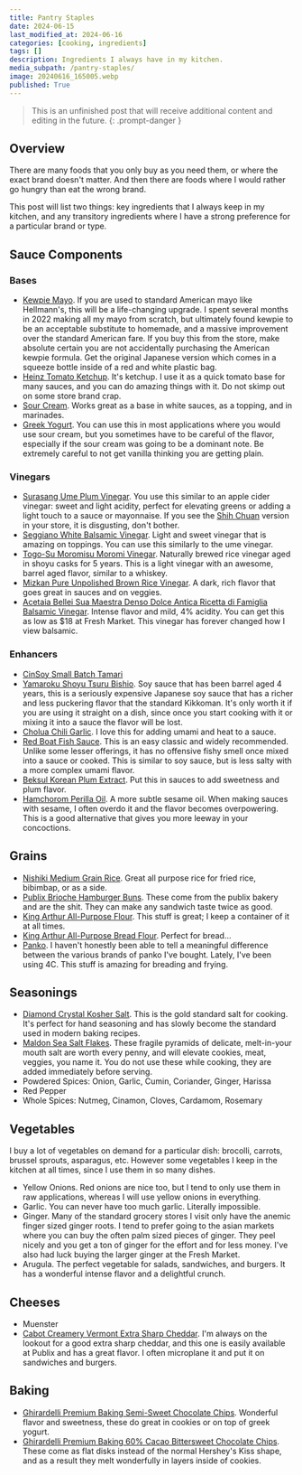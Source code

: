 ```yaml
---
title: Pantry Staples
date: 2024-06-15
last_modified_at: 2024-06-16
categories: [cooking, ingredients]
tags: []
description: Ingredients I always have in my kitchen.
media_subpath: /pantry-staples/
image: 20240616_165005.webp
published: True
---
```


> This is an unfinished post that will receive additional content and editing in the future. 
{: .prompt-danger }

## Overview
There are many foods that you only buy as you need them, or where the exact brand doesn't matter. And then there are foods where I would rather go hungry than eat the wrong brand.

This post will list two things: key ingredients that I always keep in my kitchen, and any transitory ingredients where I have a strong preference for a particular brand or type.

## Sauce Components
### Bases
- [Kewpie Mayo](https://www.kewpieshop.com/products/kewpie-mayonnaise-asian). If you are used to standard American mayo like Hellmann's, this will be a life-changing upgrade. I spent several months in 2022 making all my mayo from scratch, but ultimately found kewpie to be an acceptable substitute to homemade, and a massive improvement over the standard American fare. If you buy this from the store, make absolute certain you are not accidentally purchasing the American kewpie formula. Get the original Japanese version which comes in a squeeze bottle inside of a red and white
plastic bag.
- [Heinz Tomato Ketchup](https://www.amazon.com/Heinz-Tomato-Ketchup-32-Bottle/dp/B000WHXN3C). It's ketchup. I use it as a quick tomato base for many sauces, and you can do amazing things with it. Do not skimp out on some store brand crap.
- [Sour Cream](https://www.target.com/p/daisy-pure-38-natural-sour-cream-24oz/-/A-13451687). Works great as a base in white sauces, as a topping, and in marinades.
- [Greek Yogurt](https://www.target.com/p/chobani-whole-milk-plain-greek-yogurt-32oz/-/A-15242876). You can use this in most applications where you would use sour cream, but you sometimes have to be careful of the flavor, especially if the sour cream was going to be a dominant note. Be extremely careful to not get vanilla thinking you are getting plain.

### Vinegars
- [Surasang Ume Plum Vinegar](https://www.ndmmarket.com/shop/grocery/salad_dressings_oil_vinegar/oil_vinegar/vinegars/surasang_ume_plum_vinegar/p/1564405684690159981). You use this similar to an apple cider vinegar: sweet and light acidity, perfect for elevating greens or adding a light touch to a sauce or mayonnaise. If you see the [Shih Chuan](https://www.amazon.com/21-12oz-Vinegar-Shih-Chuan-Taiwan/dp/B00CO461UI) version in your store, it is disgusting, don't bother.
- [Seggiano White Balsamic Vinegar](https://www.amazon.com/Seggiano-Vinegar-Balsamic-White-Ounce/dp/B07FYD4ZS4). Light and sweet vinegar that is amazing on toppings. You can use this similarly to the ume vinegar.
- [Togo-Su Moromisu Moromi Vinegar](https://waimports.com/product/moromisu-moromi-vinegar/). Naturally brewed rice vinegar aged in shoyu casks for 5 years. This is a light vinegar with an awesome, barrel aged flavor, similar to a whiskey.
- [Mizkan Pure Unpolished Brown Rice Vinegar](https://www.amazon.com/Mizkan-Pure-Unpolished-brown-Vinegar/dp/B0017LJ0CU). A dark, rich flavor that goes great in sauces and on veggies.
- [Acetaia Bellei Sua Maestra Denso Dolce Antica Ricetta di Famiglia Balsamic Vinegar](https://www.bellei.it/en/products/denso-dolce-of-modena/sua-maesta-denso-dolce). Intense flavor and mild, 4% acidity. You can get this as low as $18 at Fresh Market. This vinegar has forever changed how I view balsamic.


### Enhancers
- [CinSoy Small Batch Tamari](https://shop.findlaymarket.org/products/cinsoy-small-batch-tamari)
- [Yamaroku Shoyu Tsuru Bishio](https://www.amazon.com/gp/product/B0036TFXY0). Soy sauce that has been barrel aged 4 years, this is a seriously expensive Japanese soy sauce that has a richer and less puckering flavor that the standard Kikkoman. It's only worth it if you are using it straight on a dish, since once you start cooking with it or mixing it into a sauce the flavor will be lost.
- [Cholua Chili Garlic](https://www.amazon.com/Cholula-Chili-Garlic-Sauce-Ounce/dp/B07M882H5H). I love this for adding umami and heat to a sauce.
- [Red Boat Fish Sauce](https://www.amazon.com/Red-Boat-Premium-Fish-Sauce/dp/B00B617XK2). This is an easy classic and widely recommended. Unlike some lesser offerings, it has no offensive fishy smell once mixed into a sauce or cooked.
This is similar to soy sauce, but is less salty with a more complex umami flavor.
- [Beksul Korean Plum Extract](https://megakfood.com/products/8801007343884). Put this in sauces to add sweetness and plum flavor. 
- [Hamchorom Perilla Oil](https://megakfood.com/products/8809058821573). A more subtle sesame oil. When making sauces with sesame, I often overdo it and the flavor becomes overpowering. This is a good alternative that gives you more leeway in your concoctions.

## Grains
- [Nishiki Medium Grain Rice](https://www.amazon.com/Nishiki-Medium-Grain-Rice-Pound/dp/B00852ZN2U). Great all purpose rice for fried rice, bibimbap, or as a side.
- [Publix Brioche Hamburger Buns](https://www.publix.com/pd/brioche-hamburger-buns-4ct/RIO-BBR-596690). These come from the publix bakery and are the shit. They can make any sandwich taste twice as good.
- [King Arthur All-Purpose Flour](https://www.amazon.com/KING-ARTHUR-FLOUR-PURPOSE-PACK/dp/B07G8KVWJP). This stuff is great; I keep a container of it at all times.
- [King Arthur All-Purpose Bread Flour](https://www.amazon.com/King-Arthur-Organic-Bread-Flour/dp/B008230RN2). Perfect for bread...
- [Panko](https://www.amazon.com/Plain-Bread-Crumbs-oz-Pack/dp/B075THZNWY). I haven't honestly been able to tell a meaningful difference between the various brands of panko I've bought. Lately, I've been using 4C. This stuff is amazing for breading and frying.

## Seasonings
- [Diamond Crystal Kosher Salt](https://www.amazon.com/Diamond-Crystal-Kosher-Salt-Additives/dp/B0BQPXDF8X). This is the gold standard salt for cooking. It's perfect for hand seasoning and has slowly become the standard used in modern baking recipes.
- [Maldon Sea Salt Flakes](https://www.amazon.com/Maldon-Sea-Salt-Flakes-ounce/dp/B00017028M). These fragile pyramids of delicate, melt-in-your mouth salt are worth every penny, and will elevate cookies, meat, veggies, you name it. You do not use these while cooking, they are added immediately before serving.
- Powdered Spices: Onion, Garlic, Cumin, Coriander, Ginger, Harissa
- Red Pepper
- Whole Spices: Nutmeg, Cinamon, Cloves, Cardamom, Rosemary

## Vegetables
I buy a lot of vegetables on demand for a particular dish: brocolli, carrots, brussel sprouts, asparagus, etc. However some vegetables I keep in the kitchen at all times, since I use them in so many dishes.
- Yellow Onions. Red onions are nice too, but I tend to only use them in raw applications, whereas I will use yellow onions in everything.
- Garlic. You can never have too much garlic. Literally impossible.
- Ginger. Many of the standard grocery stores I visit only have the anemic finger sized ginger roots. I tend to prefer going to the asian markets where you can buy the often palm sized pieces of ginger. They peel nicely and you get a ton of ginger for the effort and for less money. I've also had luck buying the larger ginger at the Fresh Market.
- Arugula. The perfect vegetable for salads, sandwiches, and burgers. It has a wonderful intense flavor and a delightful crunch.

## Cheeses
- Muenster
- [Cabot Creamery Vermont Extra Sharp Cheddar](https://cabotcreamery.com/products/cheese-extra-sharp-bar-dairy). I'm always on the lookout for a good extra sharp cheddar, and this one is easily available at Publix and has a great flavor. I often microplane it and put it on sandwiches and burgers. 

## Baking
- [Ghirardelli Premium Baking Semi-Sweet Chocolate Chips](https://www.target.com/p/ghirardelli-semi-sweet-chocolate-premium-baking-chips-12oz/-/A-13349383#lnk=sametab). Wonderful flavor and sweetness, these do great in cookies or on top of greek yogurt.
- [Ghirardelli Premium Baking 60% Cacao Bittersweet Chocolate Chips](https://www.target.com/p/ghirardelli-60-cacao-bittersweet-chocolate-premium-baking-chips-10oz/-/A-13349385#lnk=sametab). These come as flat disks instead of the normal Hershey's Kiss shape, and as a result they melt wonderfully in layers inside of cookies.